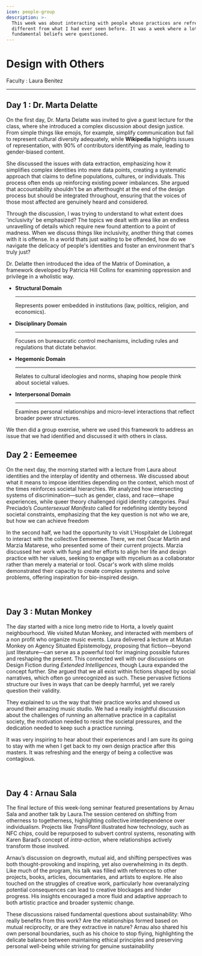 ```yaml
---
icon: people-group
description: >-
  This week was about interacting with people whose practices are refreshingly
  different from what I had ever seen before. It was a week where a lot of my
  fundamental beliefs were questioned.
---
```


# Design with Others

Faculty : Laura Benitez

***

## Day 1 : Dr. Marta Delatte

On the first day, Dr. Marta Delatte was invited to give a guest lecture for the class, where she introduced a complex discussion about design justice. From simple things like emojis, for example, simplify communication but fail to represent cultural diversity adequately, while **Wikipedia** highlights issues of representation, with 90% of contributors identifying as male, leading to gender-biased content.&#x20;

She discussed the issues with data extraction, emphasizing how it simplifies complex identities into mere data points, creating a systematic approach that claims to define populations, cultures, or individuals. This process often ends up reinforcing existing power imbalances. She argued that accountability shouldn't be an afterthought at the end of the design process but should be integrated throughout, ensuring that the voices of those most affected are genuinely heard and considered.

Through the discussion, I was trying to understand to what extent does 'inclusivity' be emphasized? The topics we dealt with area like an endless unravelling of details which require new found attention to a point of madness. When we discuss things like inclusivity, another thing that comes with it is offense. In a world thats just waiting to be offended, how do we navigate the delicacy of people's identities and foster an environment that's truly just?

Dr. Delatte then introduced the idea of the Matrix of Domination, a framework developed by Patricia Hill Collins for examining oppression and privilege in a wholistic way.

*   &#x20;**Structural Domain**

    ***

    Represents power embedded in institutions (law, politics, religion, and economics).
*   &#x20;**Disciplinary Domain**

    ***

    Focuses on bureaucratic control mechanisms, including rules and regulations that dictate behavior.
*   &#x20;**Hegemonic Domain**

    ***

    Relates to cultural ideologies and norms, shaping how people think about societal values.
*   &#x20;**Interpersonal Domain**

    ***

    Examines personal relationships and micro-level interactions that reflect broader power structures.

We then did a group exercise, where we used this framework to address an issue that we had identified and discussed it with others in class.&#x20;



## &#x20;Day 2 : Eemeemee

On the next day, the morning started with a lecture from Laura about identities and the interplay of identity and otherness. We discussed about what it means to impose identities depending on the context, which most of the times reinforces societal hierarchies. We analyzed how intersecting systems of discrimination—such as gender, class, and race—shape experiences, while queer theory challenged rigid identity categories. Paul Preciado’s _Countersexual Manifesto_ called for redefining identity beyond societal constraints, emphasizing that the key question is not who we are, but how we can achieve freedom

In the second half, we had the opportunity to visit L'Hospitalet de Llobregat to interact with the collective Eemeemee. There, we met Óscar Martín and Marzia Matarese, who presented some of their current projects. Marzia discussed her work with fungi and her efforts to align her life and design practice with her values, seeking to engage with mycelium as a collaborator rather than merely a material or tool. Oscar's work with slime molds demonstrated their capacity to create complex systems and solve problems, offering inspiration for bio-inspired design.&#x20;



<div><figure><img src="../../.gitbook/assets/IMG_6386 (1).jpg" alt=""><figcaption></figcaption></figure> <figure><img src="../../.gitbook/assets/IMG_6391 (1).jpg" alt=""><figcaption></figcaption></figure> <figure><img src="../../.gitbook/assets/IMG_6394 (1).jpg" alt=""><figcaption></figcaption></figure></div>



## Day 3 : Mutan Monkey&#x20;

The day started with a nice long metro ride to Horta, a lovely quaint neighbourhood. We visited Mutan Monkey,  and interacted with members of a non profit who organize music events. Laura delivered a lecture at Mutan Monkey on Agency Situated Epistemology, proposing that fiction—beyond just literature—can serve as a powerful tool for imagining possible futures and reshaping the present. This connected well with our discussions on Design Fiction during _Extended Intelligences_, though Laura expanded the concept further. She argued that we all exist within fictions shaped by social narratives, which often go unrecognized as such. These pervasive fictions structure our lives in ways that can be deeply harmful, yet we rarely question their validity.

They explained to us the way that their practice works and showed us around their amazing music studio. We had a really insightful discussion about the challenges of running an alternative practice in a capitalist society, the motivation needed to resist the societal pressures, and the dedication needed to keep such a practice running.&#x20;

It was very inspiring to hear about their experiences and I am sure its going to stay with me when I get back to my own design practice after this masters. It was refreshing and the energy of being a collective was contagious.&#x20;



<div><figure><img src="../../.gitbook/assets/IMG_6424.jpg" alt=""><figcaption></figcaption></figure> <figure><img src="../../.gitbook/assets/IMG_6428.jpg" alt=""><figcaption></figcaption></figure> <figure><img src="../../.gitbook/assets/IMG_6430.jpg" alt=""><figcaption></figcaption></figure></div>



## Day 4 : Arnau Sala



The final lecture of this week-long seminar featured presentations by Arnau Sala and another talk by Laura.The session centered on shifting from otherness to togetherness, highlighting collective interdependence over individualism. Projects like _TransPlant_ illustrated how technology, such as NFC chips, could be repurposed to subvert control systems, resonating with Karen Barad’s concept of _intra-action_, where relationships actively transform those involved.

Arnau’s discussion on degrowth, mutual aid, and shifting perspectives was both thought-provoking and inspiring, yet also overwhelming in its depth. Like much of the program, his talk was filled with references to other projects, books, articles, documentaries, and artists to explore. He also touched on the struggles of creative work, particularly how overanalyzing potential consequences can lead to creative blockages and hinder progress. His insights encouraged a more fluid and adaptive approach to both artistic practice and broader systemic change.

These discussions raised fundamental questions about sustainability: Who really benefits from this work? Are the relationships formed based on mutual reciprocity, or are they extractive in nature? Arnau also shared his own personal boundaries, such as his choice to stop flying, highlighting the delicate balance between maintaining ethical principles and preserving personal well-being while striving for genuine sustainability









